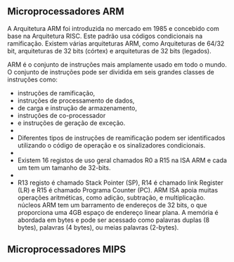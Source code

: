 ## Microprocessadores ARM

A Arquitetura ARM foi introduzida no mercado em 1985 e concebido com base na Arquitetura RISC. Este padrão usa códigos condicionais na ramificação. Existem várias arquiteturas ARM, como Arquiteturas de 64/32 bit, arquiteturas de 32 bits (córtex) e arquiteturas de 32 bits (legados). 

ARM é o conjunto de instruções mais amplamente usado em todo o mundo. O conjunto de instruções pode ser dividida em seis grandes classes de instruções como:
* instruções de ramificação, 
* instruções de processamento de dados, 
* de carga e instrução de armazenamento, 
* instruções de co-processador 
* e instruções de geração de exceção. 
* 
* Diferentes tipos de instruções de reamificação podem ser identificados utilizando o código de operação e os sinalizadores condicionais. 
* 
* Existem 16 registos de uso geral chamados R0 a R15 na ISA ARM e cada um tem um tamanho de 32-bits.
* 
*   R13 registo é chamado Stack Pointer (SP), R14 é chamado link Register (LR) e R15 é chamado Programa Counter (PC). ARM ISA apoia muitas operações aritméticas, como adição, subtração, e multiplicação. núcleos ARM tem um barramento de endereços de 32 bits, o que proporciona uma 4GB espaço de endereço linear plana. A memória é abordada em bytes e pode ser acessado como palavras duplas (8 bytes), palavras (4 bytes), ou meias palavras (2-bytes).


## Microprocessadores MIPS

